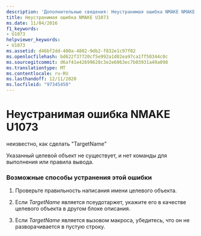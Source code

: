 ```yaml
---
description: 'Дополнительные сведения: Неустранимая ошибка NMAKE NMAKE U1073'
title: Неустранимая ошибка NMAKE U1073
ms.date: 11/04/2016
f1_keywords:
- U1073
helpviewer_keywords:
- U1073
ms.assetid: d46bf2dd-400a-4802-9db2-f832e1c97f02
ms.openlocfilehash: bd622f37720cf5e992a1d82ea97ca1ff50344c0c
ms.sourcegitcommit: d6af41e42699628c3e2e6063ec7b03931a49a098
ms.translationtype: MT
ms.contentlocale: ru-RU
ms.lasthandoff: 12/11/2020
ms.locfileid: "97345450"
---
```

# <a name="nmake-fatal-error-u1073"></a>Неустранимая ошибка NMAKE U1073

неизвестно, как сделать "TargetName"

Указанный целевой объект не существует, и нет команды для выполнения или правила вывода.

### <a name="to-fix-by-using-the-following-possible-solutions"></a>Возможные способы устранения этой ошибки

1. Проверьте правильность написания имени целевого объекта.

1. Если *TargetName* является псеудотаржет, укажите его в качестве целевого объекта в другом блоке описания.

1. Если *TargetName* является вызовом макроса, убедитесь, что он не разворачивается в пустую строку.
